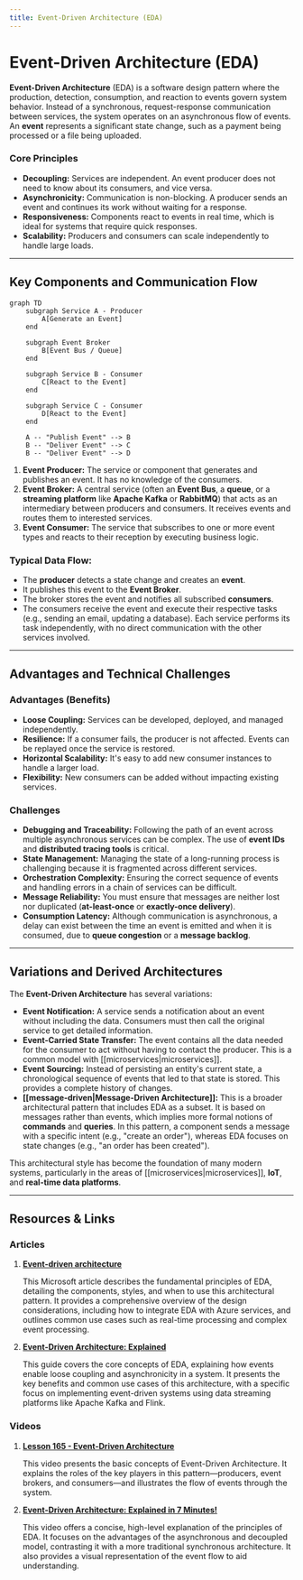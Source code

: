 ```yaml
---
title: Event-Driven Architecture (EDA)
---
```

# Event-Driven Architecture (EDA)

**Event-Driven Architecture** (EDA) is a software design pattern where the production, detection, consumption, and reaction to events govern system behavior. Instead of a synchronous, request-response communication between services, the system operates on an asynchronous flow of events. An **event** represents a significant state change, such as a payment being processed or a file being uploaded.

### **Core Principles**

* **Decoupling:** Services are independent. An event producer does not need to know about its consumers, and vice versa.
* **Asynchronicity:** Communication is non-blocking. A producer sends an event and continues its work without waiting for a response.
* **Responsiveness:** Components react to events in real time, which is ideal for systems that require quick responses.
* **Scalability:** Producers and consumers can scale independently to handle large loads.

---

## Key Components and Communication Flow

```mermaid
graph TD
    subgraph Service A - Producer
        A[Generate an Event]
    end

    subgraph Event Broker
        B[Event Bus / Queue]
    end

    subgraph Service B - Consumer
        C[React to the Event]
    end

    subgraph Service C - Consumer
        D[React to the Event]
    end

    A -- "Publish Event" --> B
    B -- "Deliver Event" --> C
    B -- "Deliver Event" --> D
```

1.  **Event Producer:** The service or component that generates and publishes an event. It has no knowledge of the consumers.
2.  **Event Broker:** A central service (often an **Event Bus**, a **queue**, or a **streaming platform** like **Apache Kafka** or **RabbitMQ**) that acts as an intermediary between producers and consumers. It receives events and routes them to interested services.
3.  **Event Consumer:** The service that subscribes to one or more event types and reacts to their reception by executing business logic.

### **Typical Data Flow:**

- The **producer** detects a state change and creates an **event**. 
- It publishes this event to the **Event Broker**. 
- The broker stores the event and notifies all subscribed **consumers**. 
- The consumers receive the event and execute their respective tasks (e.g., sending an email, updating a database). Each service performs its task independently, with no direct communication with the other services involved.

---

## Advantages and Technical Challenges

### **Advantages (Benefits)**

* **Loose Coupling:** Services can be developed, deployed, and managed independently.
* **Resilience:** If a consumer fails, the producer is not affected. Events can be replayed once the service is restored.
* **Horizontal Scalability:** It's easy to add new consumer instances to handle a larger load.
* **Flexibility:** New consumers can be added without impacting existing services.

### **Challenges**

* **Debugging and Traceability:** Following the path of an event across multiple asynchronous services can be complex. The use of **event IDs** and **distributed tracing tools** is critical.
* **State Management:** Managing the state of a long-running process is challenging because it is fragmented across different services.
* **Orchestration Complexity:** Ensuring the correct sequence of events and handling errors in a chain of services can be difficult.
* **Message Reliability:** You must ensure that messages are neither lost nor duplicated (**at-least-once** or **exactly-once delivery**).
* **Consumption Latency:** Although communication is asynchronous, a delay can exist between the time an event is emitted and when it is consumed, due to **queue congestion** or a **message backlog**.

---

## Variations and Derived Architectures

The **Event-Driven Architecture** has several variations:

* **Event Notification:** A service sends a notification about an event without including the data. Consumers must then call the original service to get detailed information.
* **Event-Carried State Transfer:** The event contains all the data needed for the consumer to act without having to contact the producer. This is a common model with [[microservices|microservices]].
* **Event Sourcing:** Instead of persisting an entity's current state, a chronological sequence of events that led to that state is stored. This provides a complete history of changes.
* **[[message-driven|Message-Driven Architecture]]:** This is a broader architectural pattern that includes EDA as a subset. It is based on messages rather than events, which implies more formal notions of **commands** and **queries**. In this pattern, a component sends a message with a specific intent (e.g., "create an order"), whereas EDA focuses on state changes (e.g., "an order has been created").

This architectural style has become the foundation of many modern systems, particularly in the areas of [[microservices|microservices]], **IoT**, and **real-time data platforms**.

---

## **Resources & Links**

### **Articles**

1.  **[Event-driven architecture](https://learn.microsoft.com/en-us/azure/architecture/guide/architecture-styles/event-driven)**
    
    This Microsoft article describes the fundamental principles of EDA, detailing the components, styles, and when to use this architectural pattern. It provides a comprehensive overview of the design considerations, including how to integrate EDA with Azure services, and outlines common use cases such as real-time processing and complex event processing.

2.  **[Event-Driven Architecture: Explained](https://www.confluent.io/learn/event-driven-architecture/#kafka-flink-and-confluent-for-fully-managed-event-driven-architecture-at-scale)**
    
    This guide covers the core concepts of EDA, explaining how events enable loose coupling and asynchronicity in a system. It presents the key benefits and common use cases of this architecture, with a specific focus on implementing event-driven systems using data streaming platforms like Apache Kafka and Flink.

### **Videos**

1.  **[Lesson 165 - Event-Driven Architecture](https://www.youtube.com/watch?v=P0aUV4ixvBQ)**
    
    This video presents the basic concepts of Event-Driven Architecture. It explains the roles of the key players in this pattern—producers, event brokers, and consumers—and illustrates the flow of events through the system.

2.  **[Event-Driven Architecture: Explained in 7 Minutes!](https://www.youtube.com/watch?v=gOuAqRaDdHA)**
    
    This video offers a concise, high-level explanation of the principles of EDA. It focuses on the advantages of the asynchronous and decoupled model, contrasting it with a more traditional synchronous architecture. It also provides a visual representation of the event flow to aid understanding.